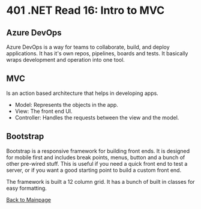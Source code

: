 # 401 .NET Read 16: Intro to MVC

## Azure DevOps
Azure DevOps is a way for teams to collaborate, build, and deploy applications.  It has it's own repos, pipelines, boards and tests.  It basically wraps development and operation into one tool.

## MVC 
Is an action based architecture that helps in developing apps.  
+ Model: Represents the objects in the app.
+ View: The front end UI.
+ Controller: Handles the requests between the view and the model.

## Bootstrap
Bootstrap is a responsive framework for building front ends.  It is designed for mobile first and includes break points, menus, button and a bunch of other pre-wired stuff.  This is useful if you need a quick front end to test a server, or if you want a good starting point to build a custom front end.

The framework is built a 12 column grid.  It has a bunch of built in classes for easy formatting.


[Back to Mainpage](../code-fellows.md)<br>